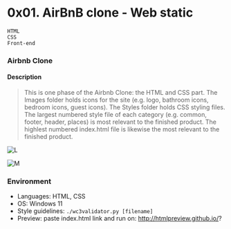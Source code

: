 # 0x01. AirBnB clone - Web static
```
HTML
CSS
Front-end
```

### Airbnb Clone

#### Description
> This is one phase of the Airbnb Clone: the HTML and CSS part. The Images
> folder holds icons for the site (e.g. logo, bathroom icons, bedroom icons,
> guest icons). The Styles folder holds CSS styling files. The largest numbered
> style file of each category (e.g. common, footer, header, places) is most
> relevant to the finished product. The highlest numbered index.html file is
> likewise the most relevant to the finished product.

![L](https://s3.amazonaws.com/intranet-projects-files/concepts/74/hbnb_step1.png)


![M](https://i.imgur.com/ujItUkN.png)

### Environment
* Languages: HTML, CSS
* OS: Windows 11 
* Style guidelines: ```./wc3validator.py [filename]```
* Preview: paste index.html link and run on: http://htmlpreview.github.io/?
